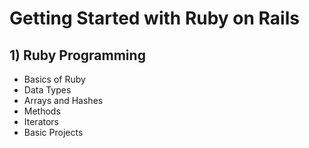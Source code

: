 # Getting Started with Ruby on Rails

## 1) Ruby Programming

- Basics of Ruby
- Data Types
- Arrays and Hashes
- Methods
- Iterators
- Basic Projects